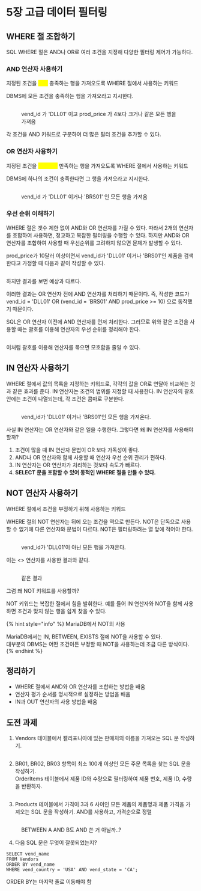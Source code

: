 # 5장 고급 데이터 필터링

## WHERE 절 조합하기

SQL WHERE 절은 AND나 OR로 여러 조건을 지정해 다양한 필터링 제어가 가능하다.



### AND 연산자 사용하기

지정된 조건을 <mark style="color:yellow;">**모두**</mark> 충족하는 행을 가져오도록 WHERE 절에서 사용하는 키워드

DBMS에 모든 조건을 충족하는 행을 가져오라고 지시한다.

<figure><img src="../../.gitbook/assets/image (172).png" alt=""><figcaption><p>vend_id 가 'DLL01' 이고 prod_price 가 4보다 크거나 같은 모든 행을 가져옴</p></figcaption></figure>

각 조건을 AND 키워드로 구분하여 더 많은 필터 조건을 추가할 수 있다.



### OR 연산자 사용하기

지정된 조건을 <mark style="color:yellow;">**하나라도**</mark> 만족하는 행을 가져오도록 WHERE 절에서 사용하는 키워드

DBMS에 하나의 조건이 충족한다면 그 행을 가져오라고 지시한다.

<figure><img src="../../.gitbook/assets/image (190).png" alt=""><figcaption><p>vend_id 가 'DLL01' 이거나 'BRS01' 인 모든 행을 가져옴</p></figcaption></figure>



### 우선 순위 이해하기

WHERE 절은 갯수 제한 없이 AND와 OR 연산자를 가질 수 있다. 따라서 2개의 연산자를 조합하여 사용하면, 정교하고 복잡한 필터링을 수행할 수 있다. 하지만 AND와 OR 연산자를 조합하여 사용할 때 우선순위를 고려하지 않으면 문제가 발생할 수 있다.

prod\_price가 10달러 이상이면서 vend\_id가 'DLL01' 이거나 'BRS01'인 제품을 검색한다고 가정할 때 다음과 같이 작성할 수 있다.

<figure><img src="../../.gitbook/assets/image (191).png" alt=""><figcaption></figcaption></figure>

하지만 결과를 보면 예상과 다르다.

이러한 결과는 OR 연산자 전에 AND 연산자를 처리하기 때문이다. 즉, 작성한 코드가 vend\_id = 'DLL01' OR (vend\_id = 'BRS01' AND prod\_price >= 10) 으로 동작했기 때문이다.

SQL은 OR 연산자 이전에 AND 연산자를 먼저 처리한다. 그러므로 위와 같은 조건을 사용할 때는 괄호를 이용해 연산자의 우선 순위를 정리해야 한다.

<figure><img src="../../.gitbook/assets/image (192).png" alt=""><figcaption></figcaption></figure>

이처럼 괄호를 이용해 연산자를 묶으면 모호함을 줄일 수 있다.



## IN 연산자 사용하기

WHERE 절에서 값의 목록을 지정하는 키워드로, 각각의 값을 OR로 연달아 비교하는 것과 같은 효과를 준다. IN 연산자는 조건의 범위를 지정할 때 사용한다. IN 연산자의 괄호 안에는 조건이 나열되는데, 각 조건은 콤마로 구분한다.

<figure><img src="../../.gitbook/assets/image (193).png" alt=""><figcaption><p>vend_id가 'DLL01' 이거나 'BRS01'인 모든 행을 가져온다.</p></figcaption></figure>

사실 IN 연산자는 OR 연산자와 같은 일을 수행한다. 그렇다면 왜 IN 연산자를 사용해야 할까?

1. 조건이 많을 때 IN 연산자 문법이 OR 보다 가독성이 좋다.
2. AND나 OR 연산자와 함께 사용할 때 연산자 우선 순위 관리가 편하다.
3. IN 연산자는 OR 연산자가 처리하는 것보다 속도가 빠르다.
4. **SELECT 문을 포함할 수 있어 동적인 WHERE 절을 만들 수 있다.**



## NOT 연산자 사용하기

WHERE 절에서 조건을 부정하기 위해 사용하는 키워드

WHERE 절의 NOT 연산자는 뒤에 오는 조건을 역으로 만든다. NOT은 단독으로 사용할 수 없기에 다른 연산자와 문법이 다르다. NOT은 필터링하려는 열 앞에 적어야 한다.

<figure><img src="../../.gitbook/assets/image (194).png" alt=""><figcaption><p>vend_id가 'DLL01'이 아닌 모든 행을 가져온다.</p></figcaption></figure>

이는 <> 연산자를 사용한 결과와 같다.

<figure><img src="../../.gitbook/assets/image (195).png" alt=""><figcaption><p>같은 결과</p></figcaption></figure>

그럼 왜 NOT 키워드를 사용할까?

NOT 키워드는 복잡한 절에서 힘을 발휘한다. 예를 들어 IN 연산자와 NOT을 함께 사용하면 조건과 맞지 않는 행을 쉽게 찾을 수 있다.

{% hint style="info" %}
MariaDB에서 NOT의 사용

MariaDB에서는 IN, BETWEEN, EXISTS 절에 NOT을 사용할 수 있다.\
대부분의 DBMS는 어떤 조건이든 부정할 때 NOT을 사용하는데 조금 다른 방식이다.
{% endhint %}



## 정리하기

* WHERE 절에서 AND와 OR 연산자를 조합하는 방법을 배움
* 연산자 평가 순서를 명시적으로 설정하는 방법을 배움
* IN과 OUT 연산자의 사용 방법을 배움



## 도전 과제

1. Vendors 테이블에서 캘리포니아에 있는 판매처의 이름을 가져오는 SQL 문 작성하기.

<figure><img src="../../.gitbook/assets/image (196).png" alt=""><figcaption></figcaption></figure>



2. BR01, BR02, BR03 항목이 최소 100개 이상인 모든 주문 목록을 찾는 SQL 문을 작성하기.\
   OrderItems 테이블에서 제품 ID와 수량으로 필터링하여 제품 번호, 제품 ID, 수량을 반환하자.

<figure><img src="../../.gitbook/assets/image (197).png" alt=""><figcaption></figcaption></figure>



3. Products 테이블에서 가격이 3과 6 사이인 모든 제품의 제품명과 제품 가격을 가져오는 SQL 문을 작성하기. AND를 사용하고, 가격순으로 정렬

<figure><img src="../../.gitbook/assets/image (198).png" alt=""><figcaption><p>BETWEEN A AND B도 AND 쓴 거 아닐까..?</p></figcaption></figure>



4. 다음 SQL 문은 무엇이 잘못되었는지?

```
SELECT vend_name
FROM Vendors
ORDER BY vend_name
WHERE vend_country = 'USA' AND vend_state = 'CA';
```

ORDER BY는 마지막 줄로 이동해야 함



